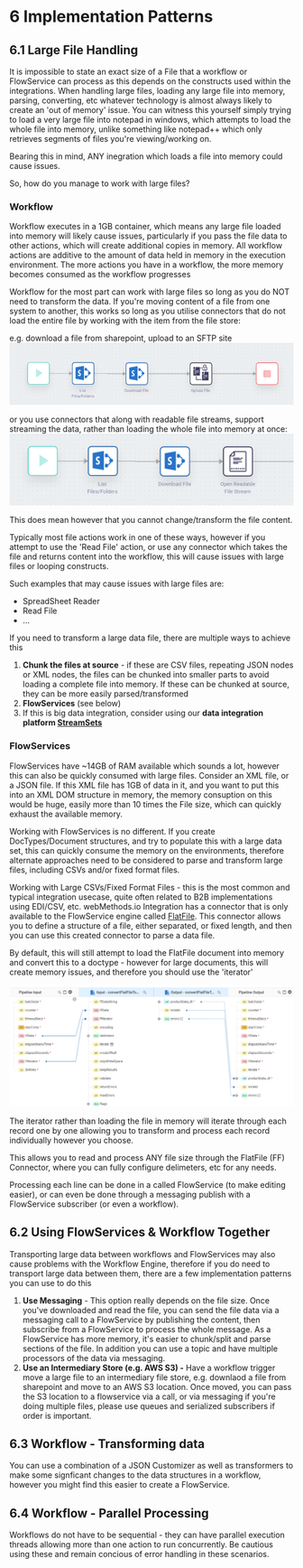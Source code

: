 # 6 Implementation Patterns

## **6.1 Large File Handling**

It is impossible to state an exact size of a File that a workflow or FlowService can process as this depends on the constructs used within the integrations.  When handling large files, loading any large file into memory, parsing, converting, etc whatever technology is almost always likely to create an 'out of memory' issue.  You can witness this yourself simply trying to load a very large file into notepad in windows, which attempts to load the whole file into memory, unlike something like notepad++ which only retrieves segments of files you're viewing/working on.

Bearing this in mind, ANY inegration which loads a file into memory could cause issues.

So, how do you manage to work with large files?

### **Workflow**

Workflow executes in a 1GB container, which means any large file loaded into memory will likely cause issues, particularly if you pass the file data to other actions, which will create additional copies in memory.  All workflow actions are additive to the amount of data held in memory in the execution environment.  The more actions you have in a workflow, the more memory becomes consumed as the workflow progresses

Workflow for the most part can work with large files so long as you do NOT need to transform the data.  If you're moving content of a file from one system to another, this works so long as you utilise connectors that do not load the entire file by working with the item from the file store:

e.g. download a file from sharepoint, upload to an SFTP site
![screenshot](../image/development-guidelines/Filepath.PNG)

or you use connectors that along with readable file streams, support streaming the data, rather than loading the whole file into memory at once:
![screenshot](../image/development-guidelines/FileStream.PNG)

This does mean however that you  cannot change/transform the file content.

Typically most file actions work in one of these ways, however if you attempt to use the 'Read File' action, or use any connector which takes the file and returns content into the workflow, this will cause issues with large files or looping constructs.

Such examples that may cause issues with large files are:

* SpreadSheet Reader
* Read File
* ...

If you need to transform a large data file, there are multiple ways to achieve this

1. **Chunk the files at source** - if these are CSV files, repeating JSON nodes or XML nodes, the files can be chunked into smaller parts to avoid loading a complete file into memory.  If these can be chunked at source, they can be more easily parsed/transformed
2. **FlowServices** (see below)
3. If this is big data integration, consider using our **data integration platform [StreamSets](https://streamsets.com/)**

### **FlowServices**

FlowServices have ~14GB of RAM available which sounds a lot, however this can also be quickly consumed with large files.
Consider an XML file, or a JSON file.  If this XML file has 1GB of data in it, and you want to put this into an XML DOM structure in memory, the memory consuption on this would be huge, easily more than 10 times the File size, which can quickly exhaust the available memory.

Working with FlowServices is no different.  If you create DocTypes/Document structures, and try to populate this with a large data set, this can quickly consume the memory on the environments, therefore alternate approaches need to be considered to parse and transform large files, including CSVs and/or fixed format files.

Working with Large CSVs/Fixed Format Files - this is the most common and typical integration usecase, quite often related to B2B implementations using EDI/CSV, etc.  webMethods.io Integration has a connector that is only available to the FlowService engine called [FlatFile](https://docs.webmethods.io/integration/connectors/connector-bundle/custom-con/#co-flatfile).  This connector allows you to define a structure of a file, either separated, or fixed length, and then you can use this created connector to parse a data file.

By default, this will still attempt to load the FlatFile document into memory and convert this to a doctype - however for large documents, this will create memory issues, and therefore you should use the 'iterator'

![screenshot](../image/development-guidelines/FFIterator.PNG)

The iterator rather than loading the file in memory will iterate through each record one by one allowing you to transform and process each record individually however you choose.

This allows you to read and process ANY file size through the FlatFile (FF) Connector, where you can fully configure delimeters, etc for any needs.

Processing each line can be done in a called FlowService (to make editing easier), or can even be done through a messaging publish with a FlowService subscriber (or even a workflow).

## **6.2 Using FlowServices & Workflow Together**

Transporting large data between workflows and FlowServices may also cause problems with the Workflow Engine, therefore if you do need to transport large data between them, there are a few implementation patterns you can use to do this

1. **Use Messaging** - This option really depends on the file size.  Once you've downloaded and read the file, you can send the file data via a messaging call to a FlowService by publishing the content, then subscribe from a FlowService to process the whole message.  As a FlowService has more memory, it's easier to chunk/split and parse sections of the file.  In addition you can use a topic and have multiple processors of the data via messaging.
2. **Use an Intermediary Store (e.g. AWS S3) -** Have a workflow trigger move a large file to an intermediary file store, e.g. downlaod a file from sharepoint and move to an AWS S3 location.  Once moved, you can pass the S3 location to a flowservice via a call, or via messaging if you're doing multiple files, please use queues and serialized subscribers if order is important.

## **6.3 Workflow - Transforming data**

You can use a combination of a JSON Customizer as well as transformers to make some signficant changes to the data structures in a workflow, however you might find this easier to create a FlowService.

## **6.4 Workflow - Parallel Processing**

Workflows do not have to be sequential - they can have parallel execution threads allowing more than one action to run concurrently.  Be cautious using these and remain concious of error handling in these scenarios.
